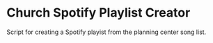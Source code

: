 # Church Spotify Playlist Creator

Script for creating a Spotify playist from the planning center song list.